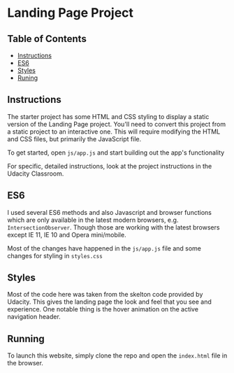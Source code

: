 # Landing Page Project

## Table of Contents

- [Instructions](#instructions)
- [ES6](#es6)
- [Styles](#Styles)
- [Runing](#Running)

## Instructions

The starter project has some HTML and CSS styling to display a static version of
the Landing Page project. You'll need to convert this project from a static
project to an interactive one. This will require modifying the HTML and CSS
files, but primarily the JavaScript file.

To get started, open `js/app.js` and start building out the app's functionality

For specific, detailed instructions, look at the project instructions in the
Udacity Classroom.

## ES6

I used several ES6 methods and also Javascript and browser functions which are
only available in the latest modern browsers, e.g. `IntersectionObserver`.
Though those are working with the latest browsers except IE 11, IE 10 and Opera
mini/mobile.

Most of the changes have happened in the `js/app.js` file and some changes for
styling in `styles.css`

## Styles
Most of the code here was taken from the skelton code provided by Udacity. This gives the landing page the look and feel that you see and experience. One notable thing is the hover animation on the active navigation header.

## Running
To launch this website, simply clone the repo and open the `index.html` file in the browser. 




